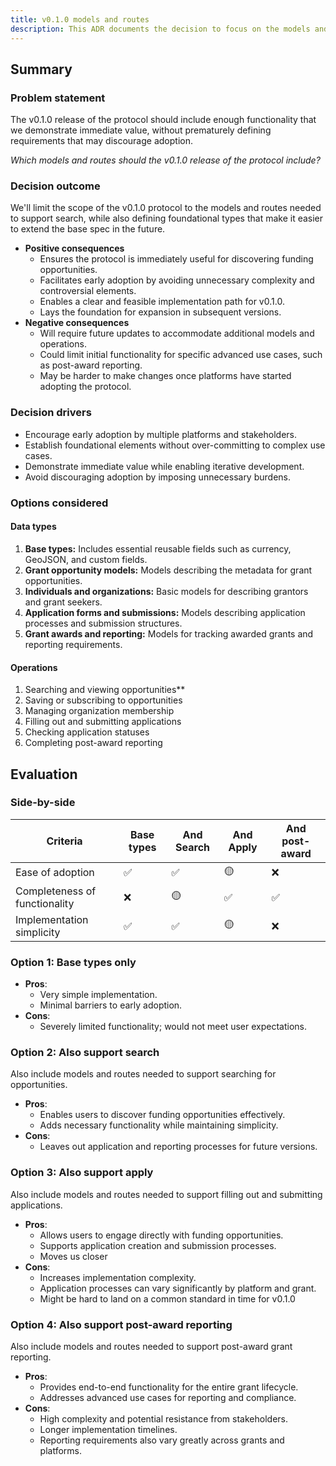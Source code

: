 ```yaml
---
title: v0.1.0 models and routes
description: This ADR documents the decision to focus on the models and routes needed for search.
---
```


## Summary

### Problem statement

The v0.1.0 release of the protocol should include enough functionality that we demonstrate immediate value, without prematurely defining requirements that may discourage adoption.

_Which models and routes should the v0.1.0 release of the protocol include?_

### Decision outcome

We'll limit the scope of the v0.1.0 protocol to the models and routes needed to support search, while also defining foundational types that make it easier to extend the base spec in the future.

- **Positive consequences**
  - Ensures the protocol is immediately useful for discovering funding opportunities.
  - Facilitates early adoption by avoiding unnecessary complexity and controversial elements.
  - Enables a clear and feasible implementation path for v0.1.0.
  - Lays the foundation for expansion in subsequent versions.
- **Negative consequences**
  - Will require future updates to accommodate additional models and operations.
  - Could limit initial functionality for specific advanced use cases, such as post-award reporting.
  - May be harder to make changes once platforms have started adopting the protocol.

### Decision drivers

- Encourage early adoption by multiple platforms and stakeholders.
- Establish foundational elements without over-committing to complex use cases.
- Demonstrate immediate value while enabling iterative development.
- Avoid discouraging adoption by imposing unnecessary burdens.

### Options considered

#### Data types

1. **Base types:** Includes essential reusable fields such as currency, GeoJSON, and custom fields.
2. **Grant opportunity models:** Models describing the metadata for grant opportunities.
3. **Individuals and organizations:** Basic models for describing grantors and grant seekers.
4. **Application forms and submissions:** Models describing application processes and submission structures.
5. **Grant awards and reporting:** Models for tracking awarded grants and reporting requirements.

#### Operations

1. Searching and viewing opportunities\*\*
2. Saving or subscribing to opportunities
3. Managing organization membership
4. Filling out and submitting applications
5. Checking application statuses
6. Completing post-award reporting

## Evaluation

### Side-by-side

| Criteria                      | Base types | And Search | And Apply | And post-award |
| ----------------------------- | ---------- | ---------- | --------- | -------------- |
| Ease of adoption              | ✅         | ✅         | 🟡        | ❌             |
| Completeness of functionality | ❌         | 🟡         | ✅        | ✅             |
| Implementation simplicity     | ✅         | ✅         | 🟡        | ❌             |

### Option 1: Base types only

- **Pros**:
  - Very simple implementation.
  - Minimal barriers to early adoption.
- **Cons**:
  - Severely limited functionality; would not meet user expectations.

### Option 2: Also support search

Also include models and routes needed to support searching for opportunities.

- **Pros**:
  - Enables users to discover funding opportunities effectively.
  - Adds necessary functionality while maintaining simplicity.
- **Cons**:
  - Leaves out application and reporting processes for future versions.

### Option 3: Also support apply

Also include models and routes needed to support filling out and submitting applications.

- **Pros**:
  - Allows users to engage directly with funding opportunities.
  - Supports application creation and submission processes.
  - Moves us closer
- **Cons**:
  - Increases implementation complexity.
  - Application processes can vary significantly by platform and grant.
  - Might be hard to land on a common standard in time for v0.1.0

### Option 4: Also support post-award reporting

Also include models and routes needed to support post-award grant reporting.

- **Pros**:
  - Provides end-to-end functionality for the entire grant lifecycle.
  - Addresses advanced use cases for reporting and compliance.
- **Cons**:
  - High complexity and potential resistance from stakeholders.
  - Longer implementation timelines.
  - Reporting requirements also vary greatly across grants and platforms.

